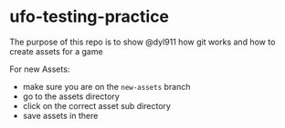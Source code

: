 # ufo-testing-practice

The purpose of this repo is to show @dyl911 how git works and how to create assets for a game

For new Assets:
- make sure you are on the ```new-assets``` branch 
- go to the assets directory
- click on the correct asset sub directory
- save assets in there
